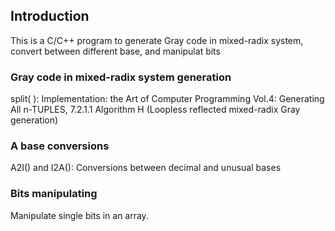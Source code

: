 ## Introduction

This is a C/C++ program to generate Gray code in mixed-radix system, convert between different base, and manipulat bits

### Gray code in mixed-radix system generation
split( ): Implementation: the Art of Computer Programming Vol.4: Generating All
n-TUPLES,  7.2.1.1 Algorithm H (Loopless reflected mixed-radix Gray
generation)

### A base conversions
A2I() and I2A(): Conversions between decimal and unusual bases

### Bits manipulating
Manipulate single bits in an array.
